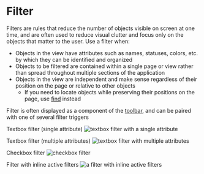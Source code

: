 # Filter
Filters are rules that reduce the number of objects visible on screen at one time, and are often used to reduce visual clutter and focus only on the objects that matter to the user.
Use a filter when:
- Objects in the view have attributes such as names, statuses, colors, etc. by which they can be identified and organized
- Objects to be filtered are contained within a single page or view rather than spread throughout multiple sections of the application
- Objects in the view are independent and make sense regardless of their position on the page or relative to other objects
  - If you need to locate objects while preserving their positions on the page, use [find](http://www.patternfly.org/pattern-library/forms-and-controls/find/) instead

Filter is often displayed as a component of the [toolbar](http://www.patternfly.org/pattern-library/forms-and-controls/toolbar/), and can be paired with one of several filter triggers

Textbox filter (single attribute)
![textbox filter with a single attribute](./img/filter-example1.png)

Textbox filter (multiple attributes)
![textbox filter with multiple attributes](./img/filter-example2.png)

Checkbox filter
![checkbox filter](./img/filter-example3.png)

Filter with inline active filters
![a filter with inline active filters](./img/filter-example4.png)
